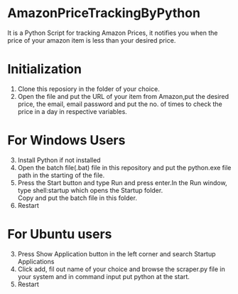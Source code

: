 # AmazonPriceTrackingByPython

It is a Python Script for tracking Amazon Prices, it notifies you when the price of your amazon item is less than your desired price.

# Initialization

1. Clone this reposiory in the folder of your choice.
2. Open the file and put the URL of your item from Amazon,put the desired price, the email, email password and put the no. of      times to check the price in a day in respective variables.

# For Windows Users

3. Install Python if not installed
4. Open the batch file(.bat) file in this repository and put the python.exe file path in the starting of the file.
5. Press the Start button and type Run and press enter.In the Run window, type shell:startup which opens the Startup folder.  
   Copy and put the batch file in this folder.
6. Restart

# For Ubuntu users

3. Press Show Application button in the left corner and search Startup Applications
4. Click add, fil out name of your choice and browse the scraper.py file in your system and in command input put python at the start.
5. Restart
